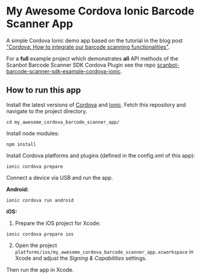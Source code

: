 # My Awesome Cordova Ionic Barcode Scanner App

A simple Cordova Ionic demo app based on the tutorial in the blog post 
["Cordova: How to integrate our barcode scanning functionalities"](<https://scanbot.io/blog/cordova-barcode-scanner-tutorial-how-to-integrate-our-scanning-functionalities/>).

For a **full** example project which demonstrates **all** API methods of the Scanbot Barcode Scanner SDK Cordova Plugin
see the repo [scanbot-barcode-scanner-sdk-example-cordova-ionic](https://github.com/doo/scanbot-barcode-scanner-sdk-example-cordova-ionic).

## How to run this app

Install the latest versions of [Cordova](https://cordova.apache.org) and [Ionic](https://ionicframework.com).
Fetch this repository and navigate to the project directory.

```
cd my_awesome_cordova_barcode_scanner_app/
```

Install node modules:

```
npm install
```

Install Cordova platforms and plugins (defined in the config.xml of this app):

```
ionic cordova prepare
```

Connect a device via USB and run the app.

**Android:**

```
ionic cordova run android
```

**iOS:**

1) Prepare the iOS project for Xcode:

```
ionic cordova prepare ios
```

2) Open the project `platforms/ios/my_awesome_cordova_barcode_scanner_app.xcworkspace` in Xcode and adjust the *Signing & Capabilities* settings.

Then run the app in Xcode.
